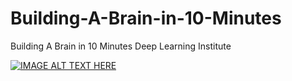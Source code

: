 # Building-A-Brain-in-10-Minutes
 Building A Brain in 10 Minutes Deep Learning Institute

[![IMAGE ALT TEXT HERE](https://img.youtube.com/vi/enWWlx7-t0k/0.jpg)](https://www.youtube.com/watch?v=enWWlx7-t0k)
